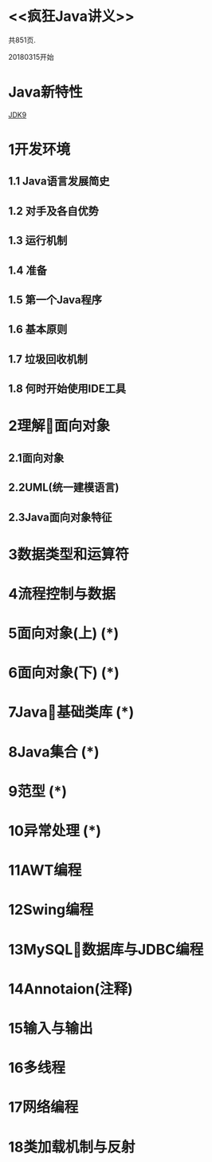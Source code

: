 # <<疯狂Java讲义>>

共851页.

20180315开始

# Java新特性


[JDK9](http://www.cnblogs.com/IcanFixIt/p/7131676.html)

# 1开发环境

## 1.1 Java语言发展简史
## 1.2 对手及各自优势
## 1.3 运行机制
## 1.4 准备
## 1.5 第一个Java程序
## 1.6 基本原则
## 1.7 垃圾回收机制
## 1.8 何时开始使用IDE工具

# 2理解面向对象

## 2.1面向对象
## 2.2UML(统一建模语言)
## 2.3Java面向对象特征

# 3数据类型和运算符
# 4流程控制与数据
# 5面向对象(上)  (*)
# 6面向对象(下)  (*)
# 7Java基础类库  (*)
# 8Java集合     (*)
# 9范型         (*)
# 10异常处理     (*)
# 11AWT编程
# 12Swing编程
# 13MySQL数据库与JDBC编程
# 14Annotaion(注释)
# 15输入与输出
# 16多线程
# 17网络编程
# 18类加载机制与反射